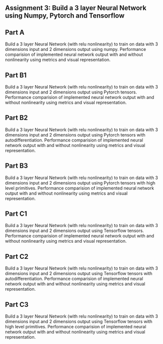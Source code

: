 Assignment 3: Build a 3 layer Neural Network using Numpy, Pytorch and Tensorflow
-
Part A
-
Build a 3 layer Neural Network (with relu nonlinearity) to train on data with 3 dimensions input and 2 dimensions output using numpy.
Performance comparision of implemented neural network output with and without nonlinearity using metrics and visual representation.

Part B1
-
Build a 3 layer Neural Network (with relu nonlinearity) to train on data with 3 dimensions input and 2 dimensions output using Pytorch tensors.
Performance comparision of implemented neural network output with and without nonlinearity using metrics and visual representation.

Part B2
-
Build a 3 layer Neural Network (with relu nonlinearity) to train on data with 3 dimensions input and 2 dimensions output using Pytorch tensors with autodifferentiation.
Performance comparision of implemented neural network output with and without nonlinearity using metrics and visual representation.

Part B3
-
Build a 3 layer Neural Network (with relu nonlinearity) to train on data with 3 dimensions input and 2 dimensions output using Pytorch tensors with high level primitives.
Performance comparision of implemented neural network output with and without nonlinearity using metrics and visual representation.

Part C1
-
Build a 3 layer Neural Network (with relu nonlinearity) to train on data with 3 dimensions input and 2 dimensions output using Tensorflow tensors.
Performance comparision of implemented neural network output with and without nonlinearity using metrics and visual representation.

Part C2
-
Build a 3 layer Neural Network (with relu nonlinearity) to train on data with 3 dimensions input and 2 dimensions output using Tensorflow tensors with autodifferentiation.
Performance comparision of implemented neural network output with and without nonlinearity using metrics and visual representation.

Part C3
-
Build a 3 layer Neural Network (with relu nonlinearity) to train on data with 3 dimensions input and 2 dimensions output using Tensorflow tensors with high level primitives.
Performance comparision of implemented neural network output with and without nonlinearity using metrics and visual representation.
